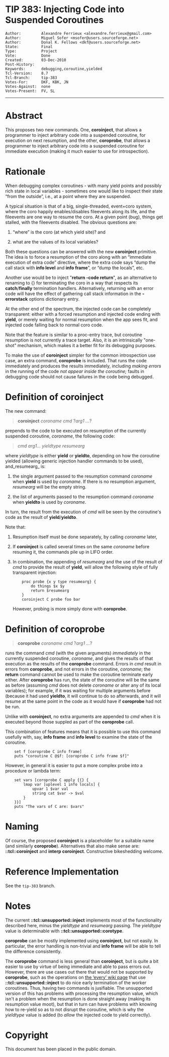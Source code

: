 # TIP 383: Injecting Code into Suspended Coroutines
	Author:         Alexandre Ferrieux <alexandre.ferrieux@gmail.com>
	Author:         Miguel Sofer <msofer@users.sourceforge.net>
	Author:         Donal K. Fellows <dkf@users.sourceforge.net>
	State:          Final
	Type:           Project
	Vote:           Done
	Created:        03-Dec-2010
	Post-History:   
	Keywords:       debugging,coroutine,yielded
	Tcl-Version:    8.7
	Tcl-Branch:     tip-383
	Votes-For:      DKF, KBK, JN
	Votes-Against:  none
	Votes-Present:  FV, SL
-----

# Abstract

This proposes two new commands. One, **coroinject**, that allows a programmer
to inject arbitrary code into a suspended coroutine, for execution on next
resumption, and the other, **coroprobe**, that allows a programmer to inject
arbitrary code into a suspended coroutine for immediate execution (making it
much easier to use for introspection).

# Rationale

When debugging complex coroutines - with many yield points and possibly rich
state in local variables - sometimes one would like to inspect their state
“from the outside”, i.e., at a point where they are suspended.

A typical situation is that of a big, single-threaded, event\+coro system,
where the coro happily enables/disables fileevents along its life, and the
fileevents are one way to resume the coro. At a given point \(bug\), things get
stalled, with the fileevents disabled. The obvious questions are:

 1. “where” is the coro \(at which yield site\)? and

 2. what are the values of its local variables?

Both these questions can be answered with the new **coroinject** primitive.
The idea is to force a resumption of the coro along with an “immediate
execution of extra code” directive, where the extra code says “dump the call
stack with **info level** and **info frame**”, or “dump the locals”, etc.

Another use would be to inject "**return -code return**", as an alternative
to renaming to \{\} for terminating the coro in a way that respects its
**catch**/**finally** termination handlers. Alternatively, returning with
an error code will have the effect of gathering call stack information in the
**-errorstack** options dictionary entry.

At the other end of the spectrum, the injected code can be completely
transparent: either with a forced resumption and injected code ending with
**yield**, or merely waiting for normal resumption when the app sees fit,
and injected code falling back to normal coro code.

Note that the feature is similar to a proc-entry trace, but coroutine
resumption is not currently a trace target.  Also, it is an intrinsically
"one-shot" mechanism, which makes it a better fit for its debugging purposes.

To make the use of **coroinject** simpler for the common introspection use
case, an extra command, **coroprobe** is included. That runs the code
immediately and produces the results immediately, including _making errors_ in
the running of the code _not appear inside the coroutine;_ faults in debugging
code should not cause failures in the code being debugged.

# Definition of coroinject

The new command:

 > **coroinject** _coroname_ _cmd_ ?_arg1 ..._?

prepends to the code to be executed on resumption of the currently suspended
coroutine, _coroname_, the following code:

 >  _cmd_ _arg1..._ _yieldtype_ _resumearg_

where _yieldtype_ is either **yield** or **yieldto**, depending on how the
coroutine yielded (allowing generic injection handler commands to be used),
and_resumearg_ is:

 1. the single argument passed to the resumption command _coroname_ when
    **yield** is used by _coroname_. If there is no resumption argument,
    _resumearg_ will be the empty string.
 
 2. the list of arguments passed to the resumption command _coroname_ when
    **yieldto** is used by _coroname_.
 
In turn, the result from the execution of _cmd_ will be seen by the
coroutine's code as the result of **yield**/**yieldto**.

Note that:

 1. Resumption itself must be done separately, by calling _coroname_ later,

 2. If **coroinject** is called several times on the same _coroname_
    before resuming it, the commands pile up in LIFO order.

 3. In combination, the appending of _resumearg_ and the use of the result
    of _cmd_ to provide the result of **yield**, will allow the following
    style of fully transparent injection:

            proc probe {x y type resumearg} {
                do things $x $y
                return $resumearg
            }
            coroinject C probe foo bar

    However, probing is more simply done with **coroprobe**.

# Definition of coroprobe

 > **coroprobe** _coroname_ _cmd_ ?_arg1 ..._?

runs the command _cmd_ (with the given arguments) _immediately_ in the
currently suspended coroutine, _coroname_, and gives the results of that
execution as the results of the **coroprobe** command. Errors in _cmd_ result
in errors from **coroprobe**, and not errors in the coroutine, _coroname_; the
**return** command cannot be used to make the coroutine terminate early
either. After **coroprobe** has run, the state of the coroutine will be the
same as before (assuming _cmd_ does not delete _coroname_ or alter any of its
local variables); for example, if it was waiting for multiple arguments before
(because it had used **yieldto**, it will continue to do so afterwards, and it
will resume at the same point in the code as it would have if **coroprobe**
had not be run.

Unlike with **coroinject**, no extra arguments are appended to _cmd_ when it
is executed beyond those suppled as part of the **coroprobe** call.

This combination of features means that it is possible to use this command
usefully with, say, **info frame** and **info level** to examine the state of
the coroutine.

        set f [coroprobe C info frame]
        puts "coroutine C @$f: [coroprobe C info frame $f]"

However, in general it is easier to put a more complex probe into a procedure
or lambda term:

        set vars [coroprobe C apply {{} {
            lmap var [uplevel 1 info locals] {
                upvar 1 $var val
                string cat $var -> $val
            }
        }}]
        puts "The vars of C are: $vars"

# Naming

Of course, the proposed **coroinject** is a placeholder for a suitable name
(and similarly **coroprobe**). Alternatives that also make sense are:
**::tcl::coroinject** and **interp coroinject**. Constructive bikeshedding
welcome.

# Reference Implementation

See the `tip-383` branch.

# Notes

The current **::tcl::unsupported::inject** implements most of the
functionality described here, minus the _yieldtype_ and _resumearg_ passing.
The _yieldtype_ value is determinable with **::tcl::unsupported::corotype**.

**coroprobe** can be mostly implemented using **coroinject**, but not
easily. In particular, the error handling is non-trivial and **info frame**
will be able to tell the difference consistently.

The **coroprobe** command is less general than **coroinject**, but is quite a
bit easier to use by virtue of being immediate and able to pass errors out.
However, there are use cases out there that would not be supported by
**coroprobe**, such as the operations on [the ‘every’ wiki
page](https://wiki.tcl-lang.org/page/every) that use
**::tcl::unsupported::inject** to do nice early termination of the worker
coroutines. Thus, having two commands is jusifiable. The unsupported version
of this has problems with processing the resumption value, which isn't a
problem when the resumption is done straight away (making its resumption value
moot), but that in turn can have problems with knowing how to re-yield so as
to not disrupt the coroutine, which is why the _yieldtype_ value is added (to
_allow_ the injected code to yield correctly).

# Copyright

This document has been placed in the public domain.
